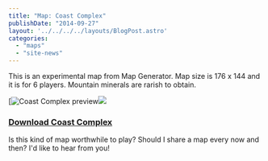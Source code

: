 ```yaml
---
title: "Map: Coast Complex"
publishDate: "2014-09-27"
layout: '../../../../layouts/BlogPost.astro'
categories: 
  - "maps"
  - "site-news"
---
```


This is an experimental map from Map Generator. Map size is 176 x 144 and it is for 6 players. Mountain minerals are rarish to obtain.

[![Coast Complex preview](/wp-content/uploads/2014/09/2014-09-27-Coast-Complex-300x225.png)![](/wp-content/uploads/2014/09/2014-09-27-Coast-Complex.png)

### [Download Coast Complex](/wp-content/uploads/2014/09/CCOMPLEX.zip)

Is this kind of map worthwhile to play? Should I share a map every now and then? I'd like to hear from you!
